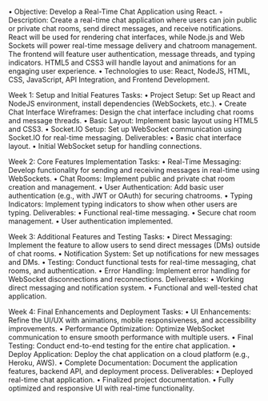 • Objective: Develop a Real-Time Chat Application using React.
◦ Description: Create a real-time chat application where users can join public or private chat rooms, send             direct messages, and receive notifications. React will be used for rendering chat interfaces, while Node.js          and Web Sockets will power real-time message delivery and chatroom management. The frontend will feature user        authentication, message threads, and typing indicators. HTML5 and CSS3 will handle layout and animations for         an engaging user experience.
• Technologies to use: React, NodeJS, HTML, CSS, JavaScript, API Integration, and Frontend Development.

Week 1: Setup and Initial Features Tasks: • Project Setup: Set up React and NodeJS environment, install dependencies (WebSockets, etc.). • Create Chat Interface Wireframes: Design the chat interface including chat rooms and message threads. • Basic Layout: Implement basic layout using HTML5 and CSS3. • Socket.IO Setup: Set up WebSocket communication using Socket.IO for real-time messaging. Deliverables: • Basic chat interface layout. • Initial WebSocket setup for handling connections.

Week 2: Core Features Implementation Tasks: • Real-Time Messaging: Develop functionality for sending and receiving messages in real-time using WebSockets. • Chat Rooms: Implement public and private chat room creation and management. • User Authentication: Add basic user authentication (e.g., with JWT or OAuth) for securing chatrooms. • Typing Indicators: Implement typing indicators to show when other users are typing. Deliverables: • Functional real-time messaging. • Secure chat room management. • User authentication implemented.

Week 3: Additional Features and Testing Tasks: • Direct Messaging: Implement the feature to allow users to send direct messages (DMs) outside of chat rooms. • Notification System: Set up notifications for new messages and DMs. • Testing: Conduct functional tests for real-time messaging, chat rooms, and authentication. • Error Handling: Implement error handling for WebSocket disconnections and reconnections. Deliverables: • Working direct messaging and notification system. • Functional and well-tested chat application.

Week 4: Final Enhancements and Deployment Tasks: • UI Enhancements: Refine the UI/UX with animations, mobile responsiveness, and accessibility improvements. • Performance Optimization: Optimize WebSocket communication to ensure smooth performance with multiple users. • Final Testing: Conduct end-to-end testing for the entire chat application. • Deploy Application: Deploy the chat application on a cloud platform (e.g., Heroku, AWS). • Complete Documentation: Document the application features, backend API, and deployment process. Deliverables: • Deployed real-time chat application. • Finalized project documentation. • Fully optimized and responsive UI with real-time functionality.
